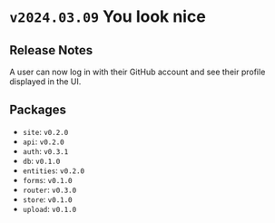 # `v2024.03.09` You look nice

## Release Notes

A user can now log in with their GitHub account and see their profile displayed in the UI.

## Packages

- `site`: `v0.2.0`
- `api`: `v0.2.0`
- `auth`: `v0.3.1`
- `db`: `v0.1.0`
- `entities`: `v0.2.0`
- `forms`: `v0.1.0`
- `router`: `v0.3.0`
- `store`: `v0.1.0`
- `upload`: `v0.1.0`
